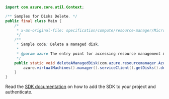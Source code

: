 ```java
import com.azure.core.util.Context;

/** Samples for Disks Delete. */
public final class Main {
    /*
     * x-ms-original-file: specification/compute/resource-manager/Microsoft.Compute/stable/2021-04-01/examples/DeleteAManagedDisk.json
     */
    /**
     * Sample code: Delete a managed disk.
     *
     * @param azure The entry point for accessing resource management APIs in Azure.
     */
    public static void deleteAManagedDisk(com.azure.resourcemanager.AzureResourceManager azure) {
        azure.virtualMachines().manager().serviceClient().getDisks().delete("myResourceGroup", "myDisk", Context.NONE);
    }
}
```

Read the [SDK documentation](https://github.com/Azure/azure-sdk-for-java/blob/azure-resourcemanager_2.10.0/sdk/resourcemanager/azure-resourcemanager/README.md) on how to add the SDK to your project and authenticate.
